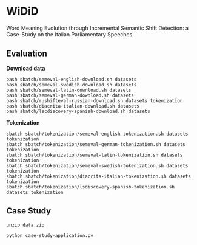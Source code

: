 # WiDiD
Word Meaning Evolution through Incremental Semantic Shift Detection: a Case-Study on the Italian Parliamentary Speeches

## Evaluation
<b> Download data </b>
```
bash sbatch/semeval-english-download.sh datasets
bash sbatch/semeval-swedish-download.sh datasets
bash sbatch/semeval-latin-download.sh datasets
bash sbatch/semeval-german-download.sh datasets
bash sbatch/rushifteval-russian-download.sh datasets tokenization
bash sbatch/diacrita-italian-download.sh datasets
bash sbatch/lscdiscovery-spanish-download.sh datasets
```
<b> Tokenization </b>
```
sbatch sbatch/tokenization/semeval-english-tokenization.sh datasets tokenization
sbatch sbatch/tokenization/semeval-german-tokenization.sh datasets tokenization
sbatch sbatch/tokenization/semeval-latin-tokenization.sh datasets tokenization
sbatch sbatch/tokenization/semeval-swedish-tokenization.sh datasets tokenization
sbatch sbatch/tokenization/diacrita-italian-tokenization.sh datasets tokenization
sbatch sbatch/tokenization/lsdiscovery-spanish-tokenization.sh datasets tokenization
```


## Case Study
```
unzip data.zip
```

```
python case-study-application.py
```
